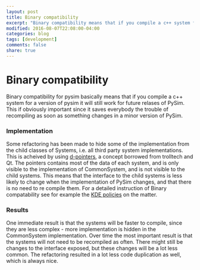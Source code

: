 ```yaml
---
layout: post
title: Binary compatibility
excerpt: "Binary compatibility means that if you compile a c++ system for a version of pysim it will still work for future relases..."
modified: 2016-08-07T22:08:00-04:00
categories: blog
tags: [development]
comments: false
share: true
---
```


# Binary compatibility
Binary compatibility for pysim basically means that if you compile a c++ system for a version of pysim it will still work for future relases of PySim. This if obviously important since it saves everybody the trouble of recompiling as soon as something changes in a minor version of PySim. 

### Implementation
Some refactoring has been made to hide some of the implementation from the child classes of Systems, i.e. all third party system implementations. This is acheived by using [d-pointers](https://wiki.qt.io/D-Pointer), a concept borrowed from trolltech and Qt. The pointers contains most of the data of each system, and is only visible to the implementation of CommonSystem, and is not visible to the child systems. This means that the interface to the child systems is less likely to change when the implementation of PySim changes, and that there is no need to re compile them. For a detailed instruction of Binary compatability see for example the [KDE policies](https://community.kde.org/Policies/Binary_Compatibility_Issues_With_C%2B%2B) on the matter.

### Results
One immediate result is that the systems will be faster to compile, since they are less complex - more implementation is hidden in the CommonSystem implementation. Over time the most important result is that the systems will not need to be recompiled as often. There might still be changes to the interface exposed, but these changes will be a lot less common. The refactoring resulted in a lot less code duplication as well, which is always nice. 
